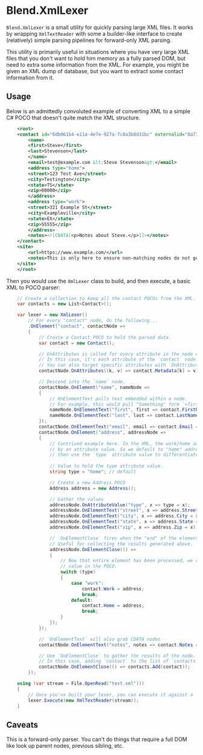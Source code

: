 # Blend.XmlLexer

`Blend.XmlLexer` is a small utility for quickly parsing large XML files. It works by wrapping `XmlTextReader` with some a builder-like interface to create (relatively) simple parsing pipelines for forward-only XML parsing.

This utility is primarily useful in situations where you have very large XML files that you don't want to hold him memory as a fully parsed DOM, but need to extra some information from the XML. For example, you might be given an XML dump of database, but you want to extract some contact information from it.

## Usage

Below is an admittedly convoluted example of converting XML to a simple C# POCO that doesn't quite match the XML structure.

```xml
    <root>
    <contact id="6db061b4-e11a-4e7e-927a-7c8a3b8d31bc" externalid="0a735c79-49cc-4bd7-acf4-b85cd221ad90">
        <name>
        <first>Steve</first>
        <last>Stevenson</last>
        </name>
        <email>test@example.com &lt;Steve Stevenson&gt;</email>
        <address type="home">
        <street>123 Test Ave</street>
        <city>Testington</city>
        <state>TS</state>
        <zip>00000</zip>
        </address>
        <address type="work">
        <street>321 Example St</street>
        <city>Exampleville</city>
        <state>EX</state>
        <zip>55555</zip>
        </address>
        <notes><![CDATA[<p>Notes about Steve.</p>]]></notes>
    </contact>
    <site>
        <url>https://www.example.com/</url>
        <notes>This is only here to ensure non-matching nodes do not get processed.</notes>
    </site>
    </root>
```

Then you would use the `XmlLexer` class to build, and then execute, a basic XML to POCO parser:

```csharp
    // Create a collection to keep all the contact POCOs from the XML.
    var contacts = new List<Contact>();

    var lexer = new XmlLexer()
        // For every "contact" node, do the following...
        .OnElement("contact", contactNode =>
        {
            // Create a Contact POCO to hold the parsed data.
            var contact = new Contact();

            // OnAttributes is called for every attribute in the node we're currently in.
            // In this case, it's each attribute of the `contact` node.
            // You can also target specific attributes with `OnAttributeValue`
            contactNode.OnAttributes((k, v) => contact.Metadata[k] = v);

            // Descend into the `name` node.
            contactNode.OnElement("name", nameNode =>
            {
                // OnElementText pulls text embedded within a node.
                // For example, this would pull "Something" form `<first>Something</first>`
                nameNode.OnElementText("first", first => contact.FirstName = first);
                nameNode.OnElementText("last", last => contact.LastName = last);
            });
            contactNode.OnElementText("email", email => contact.Email = email);
            contactNode.OnElement("address", addressNode =>
            {
                // Contrived example here. In the XML, the work/home address is differentiated
                // by an attribute value. So we default to "home" address, then build the address,
                // then use the `type` attribute value to differentiate.
                
                // Value to hold the type attribute value.
                string type = "home"; // default

                // Create a new Address POCO
                Address address = new Address();

                // Gather the values
                addressNode.OnAttributeValue("type", x => type = x);
                addressNode.OnElementText("street", x => address.Street = x);
                addressNode.OnElementText("city", x => address.City = x);
                addressNode.OnElementText("state", x => address.State = x);
                addressNode.OnElementText("zip", x => address.Zip = x);

                // `OnElementClose` fires when the "end" of the element is reached.
                // Useful for collecting the results generated above.
                addressNode.OnElementClose(() =>
                {
                    // Now that entire element has been processed, we can set the correct
                    // value in the POCO.
                    switch (type)
                    {
                        case "work":
                            contact.Work = address;
                            break;
                        default:
                            contact.Home = address;
                            break;
                    }
                });
            });

            // `OnElementText` will also grab CDATA nodes
            contactNode.OnElementText("notes", notes => contact.Notes = notes);

            // Use `OnElementClose` to gather the results of the node.
            // In this case, adding `contact` to the list of `contacts`.
            contactNode.OnElementClose(() => contacts.Add(contact));
        });

    using (var stream = File.OpenRead("test.xml")))
    {
        // Once you've built your lexer, you can execute it against a `XmlTextReader`
        lexer.Execute(new XmlTextReader(stream));
    }
```

## Caveats

This is a forward-only parser. You can't do things that require a full DOM like look up parent nodes, previous sibling, etc.
